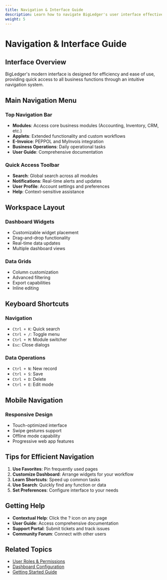 ```yaml
---
title: Navigation & Interface Guide
description: Learn how to navigate BigLedger's user interface effectively
weight: 5
---
```


# Navigation & Interface Guide

## Interface Overview

BigLedger's modern interface is designed for efficiency and ease of use, providing quick access to all business functions through an intuitive navigation system.

## Main Navigation Menu

### Top Navigation Bar
- **Modules**: Access core business modules (Accounting, Inventory, CRM, etc.)
- **Applets**: Extended functionality and custom workflows
- **E-Invoice**: PEPPOL and MyInvois integration
- **Business Operations**: Daily operational tasks
- **User Guide**: Comprehensive documentation

### Quick Access Toolbar
- **Search**: Global search across all modules
- **Notifications**: Real-time alerts and updates
- **User Profile**: Account settings and preferences
- **Help**: Context-sensitive assistance

## Workspace Layout

### Dashboard Widgets
- Customizable widget placement
- Drag-and-drop functionality
- Real-time data updates
- Multiple dashboard views

### Data Grids
- Column customization
- Advanced filtering
- Export capabilities
- Inline editing

## Keyboard Shortcuts

### Navigation
- `Ctrl + K`: Quick search
- `Ctrl + /`: Toggle menu
- `Ctrl + M`: Module switcher
- `Esc`: Close dialogs

### Data Operations
- `Ctrl + N`: New record
- `Ctrl + S`: Save
- `Ctrl + D`: Delete
- `Ctrl + E`: Edit mode

## Mobile Navigation

### Responsive Design
- Touch-optimized interface
- Swipe gestures support
- Offline mode capability
- Progressive web app features

## Tips for Efficient Navigation

1. **Use Favorites**: Pin frequently used pages
2. **Customize Dashboard**: Arrange widgets for your workflow
3. **Learn Shortcuts**: Speed up common tasks
4. **Use Search**: Quickly find any function or data
5. **Set Preferences**: Configure interface to your needs

## Getting Help

- **Contextual Help**: Click the ? icon on any page
- **User Guide**: Access comprehensive documentation
- **Support Portal**: Submit tickets and track issues
- **Community Forum**: Connect with other users

## Related Topics

- [User Roles & Permissions](/user-guide/member-listing/)
- [Dashboard Configuration](/business-operations/dashboard/)
- [Getting Started Guide](/user-guide/introduction/)